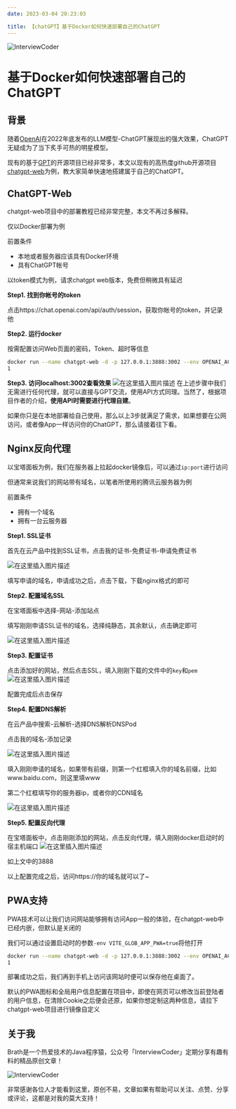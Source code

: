 ```yaml
---
date: 2023-03-04 20:23:03

title: 【chatGPT】基于Docker如何快速部署自己的ChatGPT
---
```


![InterviewCoder](https://brath4.oss-cn-shenzhen.aliyuncs.com/picgo/%E6%89%AB%E7%A0%81_%E6%90%9C%E7%B4%A2%E8%81%94%E5%90%88%E4%BC%A0%E6%92%AD%E6%A0%B7%E5%BC%8F-%E6%A0%87%E5%87%86%E8%89%B2%E7%89%88.png)

# 基于Docker如何快速部署自己的ChatGPT

## 背景

随着[OpenAI](https://so.csdn.net/so/search?q=OpenAI&spm=1001.2101.3001.7020)在2022年底发布的LLM模型-ChatGPT展现出的强大效果，ChatGPT无疑成为了当下炙手可热的明星模型。

现有的基于[GPT](https://so.csdn.net/so/search?q=GPT&spm=1001.2101.3001.7020)的开源项目已经非常多，本文以现有的高热度github开源项目[chatgpt-web](https://github.com/Chanzhaoyu/chatgpt-web)为例，教大家简单快速地搭建属于自己的ChatGPT。

## ChatGPT-Web

chatgpt-web项目中的部署教程已经非常完整，本文不再过多解释。

仅以Docker部署为例

前置条件

- 本地或者服务器应该具有Docker环境
- 具有ChatGPT帐号

以token模式为例，请求chatgpt web版本，免费但稍微具有延迟

**Step1. 找到你帐号的token**

点击https://chat.openai.com/api/auth/session，获取你帐号的token，并记录他

**Step2. 运行docker**

按需配置访问Web页面的密码，Token、超时等信息

```bash
docker run --name chatgpt-web -d -p 127.0.0.1:3888:3002 --env OPENAI_ACCESS_TOKEN=your_access_token --env AUTH_SECRET_KEY=you_secret_key chenzhaoyu94/chatgpt-web
1
```

**Step3. 访问localhost:3002查看效果**
![在这里插入图片描述](https://brath4.oss-cn-shenzhen.aliyuncs.com/picgo/b6ea40d61cb741129cc1d98af9633d18.png)
在上述步骤中我们无需进行任何代理，就可以直接与GPT交流，使用API方式同理。当然了，根据项目作者的介绍，**使用API时需要进行代理自建**。

如果你只是在本地部署给自己使用，那么以上3步就满足了需求，如果想要在公网访问，或者像App一样访问你的ChatGPT，那么请接着往下看。

## Nginx反向代理

以宝塔面板为例，我们在服务器上拉起docker镜像后，可以通过`ip:port`进行访问

但通常来说我们的网站带有域名，以笔者所使用的腾讯云服务器为例

前置条件

- 拥有一个域名
- 拥有一台云服务器

**Step1. SSL证书**

首先在云产品中找到SSL证书，点击我的证书-免费证书-申请免费证书

![在这里插入图片描述](https://brath4.oss-cn-shenzhen.aliyuncs.com/picgo/34d88a1248ea4158ba5e2e6a07ab0a67.png)

填写申请的域名，申请成功之后，点击下载，下载nginx格式的即可

**Step2. 配置域名SSL**

在宝塔面板中选择-网站-添加站点

填写刚刚申请SSL证书的域名，选择纯静态，其余默认，点击确定即可

![在这里插入图片描述](https://brath4.oss-cn-shenzhen.aliyuncs.com/picgo/9ece432796a34885adc258df4bc25555.png)

**Step3. 配置证书**

点击添加好的网站，然后点击SSL，填入刚刚下载的文件中的`key`和`pem`
![在这里插入图片描述](https://brath4.oss-cn-shenzhen.aliyuncs.com/picgo/852f85f818444491bc4b8e04248b9a4b.png)

配置完成后点击保存

**Step4. 配置DNS解析**

在云产品中搜索-云解析-选择DNS解析DNSPod

点击我的域名-添加记录

![在这里插入图片描述](https://brath4.oss-cn-shenzhen.aliyuncs.com/picgo/383f44e9fe714847ab5c5f2079d81982.png)

填入刚刚申请的域名，如果带有前缀，则第一个红框填入你的域名前缀，比如www.baidu.com，则这里填www

第二个红框填写你的服务器ip，或者你的CDN域名

![在这里插入图片描述](https://brath4.oss-cn-shenzhen.aliyuncs.com/picgo/2882e7602c324fc4a9a5520262c23a0a.png)

**Step5. 配置反向代理**

在宝塔面板中，点击刚刚添加的网站，点击反向代理，填入刚刚docker启动时的宿主机端口
![在这里插入图片描述](https://brath4.oss-cn-shenzhen.aliyuncs.com/picgo/abbf944aab284d368e63d28b61024d7f.png)

如上文中的3888

以上配置完成之后，访问https://你的域名就可以了~

## PWA支持

PWA技术可以让我们访问网站能够拥有访问App一般的体验，在chatgpt-web中已经内嵌，但默认是关闭的

我们可以通过设置启动时的参数`-env VITE_GLOB_APP_PWA=true`将他打开

```bash
docker run --name chatgpt-web -d -p 127.0.0.1:3888:3002 --env OPENAI_ACCESS_TOKEN=your_access_token --env AUTH_SECRET_KEY=you_secret_key --env VITE_GLOB_APP_PWA=true chenzhaoyu94/chatgpt-web
1
```

部署成功之后，我们再到手机上访问该网站时便可以保存他在桌面了。

默认的PWA图标和全局用户信息配置在项目中，即使在网页可以修改当前登陆者的用户信息，在清除Cookie之后便会还原，如果你想定制这两种信息，请拉下chatgpt-web项目进行镜像自定义

## 关于我

Brath是一个热爱技术的Java程序猿，公众号「InterviewCoder」定期分享有趣有料的精品原创文章！

![InterviewCoder](https://brath4.oss-cn-shenzhen.aliyuncs.com/picgo/%E4%BA%8C%E7%BB%B4%E7%A0%81plus.png)

非常感谢各位人才能看到这里，原创不易，文章如果有帮助可以关注、点赞、分享或评论，这都是对我的莫大支持！
